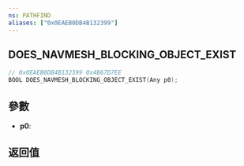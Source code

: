 ```yaml
---
ns: PATHFIND
aliases: ["0x0EAEB0DB4B132399"]
---
```

## DOES_NAVMESH_BLOCKING_OBJECT_EXIST

```c
// 0x0EAEB0DB4B132399 0x4B67D7EE
BOOL DOES_NAVMESH_BLOCKING_OBJECT_EXIST(Any p0);
```


## 參數
* **p0**: 

## 返回值
